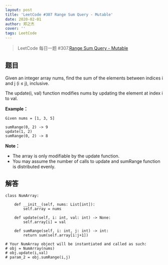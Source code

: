 ```yaml
---
layout: post
title: 'LeetCode #307 Range Sum Query - Mutable'
date: 2020-02-01
author: 郑之杰
cover: ''
tags: LeetCode
---
```


> LeetCode 每日一题 #307.[Range Sum Query - Mutable](https://leetcode-cn.com/problems/median-of-two-sorted-arrays/)

## 题目
Given an integer array nums, find the sum of the elements between indices i and j (i ≤ j), inclusive.

The update(i, val) function modifies nums by updating the element at index i to val.


**Example：**
```
Given nums = [1, 3, 5]

sumRange(0, 2) -> 9
update(1, 2)
sumRange(0, 2) -> 8
```

**Note：**
- The array is only modifiable by the update function.
- You may assume the number of calls to update and sumRange function is distributed evenly.


## 解答
```
class NumArray:

    def __init__(self, nums: List[int]):
        self.array = nums
        
    def update(self, i: int, val: int) -> None:
        self.array[i] = val
        
    def sumRange(self, i: int, j: int) -> int:
        return sum(self.array[i:j+1])
        
# Your NumArray object will be instantiated and called as such:
# obj = NumArray(nums)
# obj.update(i,val)
# param_2 = obj.sumRange(i,j)
```